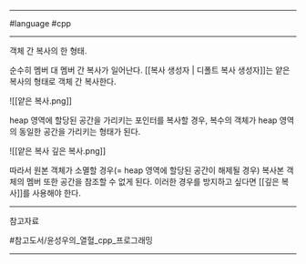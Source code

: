 
---

#language #cpp

---

객체 간 복사의 한 형태.

순수히 멤버 대 멤버 간 복사가 일어난다. [[복사 생성자 | 디폴트 복사 생성자]]는 얕은 복사의 형태로 객체 간 복사한다.

![[얕은 복사.png]]

heap 영역에 할당된 공간을 가리키는 포인터를 복사할 경우, 복수의 객체가 heap 영역의 동일한 공간을 가리키는 형태가 된다.

![[얕은 복사 깊은 복사.png]]

따라서 원본 객체가 소멸할 경우(= heap 영역에 할당된 공간이 해제될 경우) 복사본 객체의 멤버 또한 공간을 참조할 수 없게 된다. 이러한 경우를 방지하고 싶다면 [[깊은 복사]]를 사용해야 한다.

---

참고자료

#참고도서/윤성우의_열혈_cpp_프로그래밍

---